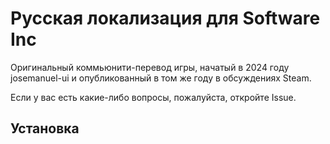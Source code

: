 # Русская локализация для Software Inc
Оригинальный коммьюнити-перевод игры, начатый в 2024 году josemanuel-ui и опубликованный в том же году в обсуждениях Steam.

Если у вас есть какие-либо вопросы, пожалуйста, откройте Issue.

## Установка
